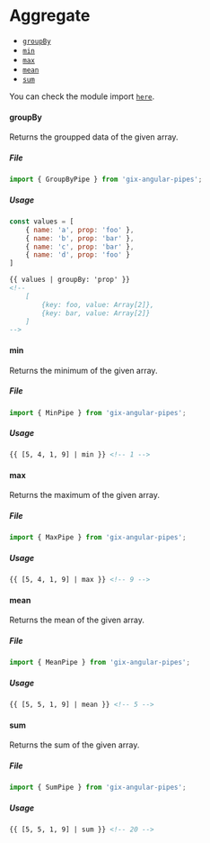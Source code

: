 # Aggregate

* [`groupBy`](#groupby)
* [`min`](#min)
* [`max`](#max)
* [`mean`](#mean)
* [`sum`](#sum)

You can check the module import [`here`](./modules.md).

#### groupBy

Returns the groupped data of the given array.

##### File

```typescript
import { GroupByPipe } from 'gix-angular-pipes';
```

##### Usage

```javascript
const values = [
    { name: 'a', prop: 'foo' },
    { name: 'b', prop: 'bar' },
    { name: 'c', prop: 'bar' },
    { name: 'd', prop: 'foo' }
]
```

```html
{{ values | groupBy: 'prop' }}
<!--
	[
		{key: foo, value: Array[2]},
		{key: bar, value: Array[2]}
	]
-->
```


#### min

Returns the minimum of the given array.

##### File

```typescript
import { MinPipe } from 'gix-angular-pipes';
```

##### Usage

```html
{{ [5, 4, 1, 9] | min }} <!-- 1 -->
```


#### max

Returns the maximum of the given array.

##### File

```typescript
import { MaxPipe } from 'gix-angular-pipes';
```

##### Usage

```html
{{ [5, 4, 1, 9] | max }} <!-- 9 -->
```


#### mean

Returns the mean of the given array.

##### File

```typescript
import { MeanPipe } from 'gix-angular-pipes';
```

##### Usage

```html
{{ [5, 5, 1, 9] | mean }} <!-- 5 -->
```

#### sum

Returns the sum of the given array.

##### File

```typescript
import { SumPipe } from 'gix-angular-pipes';
```

##### Usage

```html
{{ [5, 5, 1, 9] | sum }} <!-- 20 -->
```
